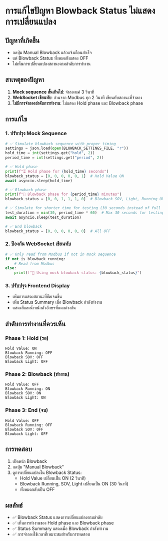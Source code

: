 # การแก้ไขปัญหา Blowback Status ไม่แสดงการเปลี่ยนแปลง

## ปัญหาที่เกิดขึ้น
- กดปุ่ม Manual Blowback แล้วแจ้งเตือนสำเร็จ
- แต่ Blowback Status ทั้งหมดยังแสดง OFF
- ไม่เห็นการเปลี่ยนแปลงสถานะตามลำดับการทำงาน

## สาเหตุของปัญหา
1. **Mock sequence สั้นเกินไป**: จำลองแค่ 3 วินาที
2. **WebSocket เขียนทับ**: อ่านจาก Modbus ทุก 2 วินาที เขียนทับสถานะที่จำลอง
3. **ไม่มีการจำลองลำดับการทำงาน**: ไม่แสดง Hold phase และ Blowback phase

## การแก้ไข

### 1. ปรับปรุง Mock Sequence
```python
# ✅ Simulate blowback sequence with proper timing
settings = json.load(open(BLOWBACK_SETTINGS_FILE, "r"))
hold_time = int(settings.get("hold", 2))
period_time = int(settings.get("period", 2))

# ✅ Hold phase
print(f"⏳ Hold phase for {hold_time} seconds")
blowback_status = [0, 0, 0, 0, 0, 1]  # Hold Value ON
await asyncio.sleep(hold_time)

# ✅ Blowback phase
print(f"🚀 Blowback phase for {period_time} minutes")
blowback_status = [0, 0, 1, 1, 1, 0]  # Blowback SOV, Light, Running ON

# ✅ Simulate for shorter time for testing (30 seconds instead of full period)
test_duration = min(30, period_time * 60)  # Max 30 seconds for testing
await asyncio.sleep(test_duration)

# ✅ End blowback
blowback_status = [0, 0, 0, 0, 0, 0]  # All OFF
```

### 2. ป้องกัน WebSocket เขียนทับ
```python
# ✅ Only read from Modbus if not in mock sequence
if not is_blowback_running:
    # Read from Modbus
else:
    print(f"🔄 Using mock blowback status: {blowback_status}")
```

### 3. ปรับปรุง Frontend Display
- เพิ่มการแสดงสถานะที่ชัดเจนขึ้น
- เพิ่ม Status Summary เมื่อ Blowback กำลังทำงาน
- แสดงสีและน้ำหนักตัวอักษรที่แตกต่างกัน

## ลำดับการทำงานที่ควรเห็น

### Phase 1: Hold (รอ)
```
Hold Value: ON
Blowback Running: OFF
Blowback SOV: OFF
Blowback Light: OFF
```

### Phase 2: Blowback (ทำงาน)
```
Hold Value: OFF
Blowback Running: ON
Blowback SOV: ON
Blowback Light: ON
```

### Phase 3: End (จบ)
```
Hold Value: OFF
Blowback Running: OFF
Blowback SOV: OFF
Blowback Light: OFF
```

## การทดสอบ
1. เปิดหน้า Blowback
2. กดปุ่ม "Manual Blowback"
3. ดูการเปลี่ยนแปลงใน Blowback Status:
   - Hold Value เปลี่ยนเป็น ON (2 วินาที)
   - Blowback Running, SOV, Light เปลี่ยนเป็น ON (30 วินาที)
   - ทั้งหมดกลับเป็น OFF

## ผลลัพธ์
- ✅ Blowback Status แสดงการเปลี่ยนแปลงตามลำดับ
- ✅ เห็นการทำงานของ Hold phase และ Blowback phase
- ✅ Status Summary แสดงเมื่อ Blowback กำลังทำงาน
- ✅ การจำลองใช้เวลาที่เหมาะสมสำหรับการทดสอบ 